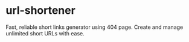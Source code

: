 # url-shortener
Fast, reliable short links generator using 404 page. Create and manage unlimited short URLs with ease.

